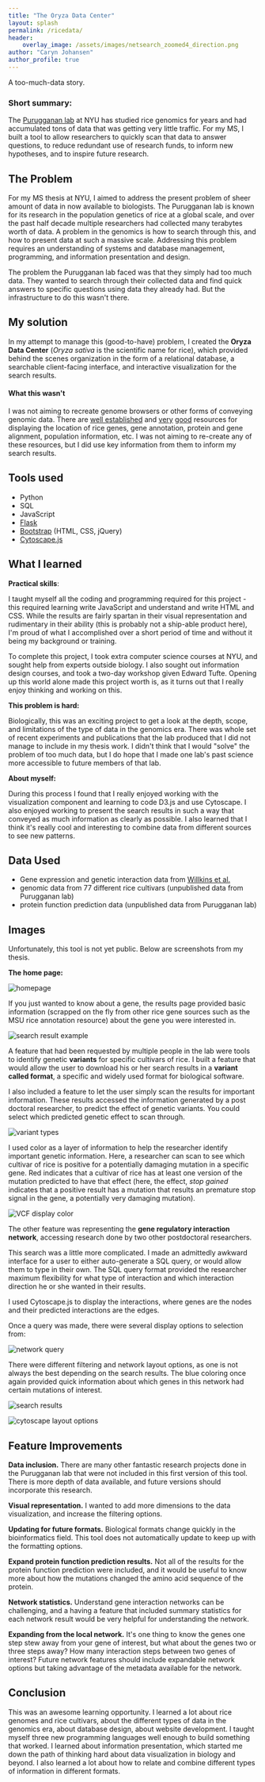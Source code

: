 ```yaml
---
title: "The Oryza Data Center"
layout: splash
permalink: /ricedata/
header: 
    overlay_image: /assets/images/netsearch_zoomed4_direction.png
author: "Caryn Johansen"
author_profile: true
---
```


A too-much-data story.

### Short summary:

The [Purugganan lab](http://puruggananlab.bio.nyu.edu/) at NYU has studied rice genomics for years and had accumulated tons of data that was getting very little traffic. For my MS, I built a tool to allow researchers to quickly scan that data to answer questions, to reduce redundant use of research funds, to inform new hypotheses, and to inspire future research.

## The Problem

For my MS thesis at NYU, I aimed to address the present problem of sheer amount of data in now available to biologists. The Purugganan lab is known for its research in the population genetics of rice at a global scale, and over the past half decade multiple researchers had collected many terabytes worth of data. A problem in the genomics is how to search through this, and how to present data at such a massive scale. Addressing this problem requires an understanding of systems and database management, programming, and information presentation and design.

The problem the Purugganan lab faced was that they simply had too much data. They wanted to search through their collected data and find quick answers to specific questions using data they already had. But the infrastructure to do this wasn't there.

## My solution

In my attempt to manage this (good-to-have) problem, I created the __Oryza Data Center__ (_Oryza sativa_ is the scientific name for rice), which provided behind the scenes organization in the form of a relational database, a searchable client-facing interface, and interactive visualization for the search results.

#### What this wasn't

I was not aiming to recreate genome browsers or other forms of conveying genomic data. There are [well established](http://rice.plantbiology.msu.edu/) and [very](https://shigen.nig.ac.jp/rice/oryzabase/) [good](http://rice.plantbiology.msu.edu/cgi-bin/gbrowse/rice/) resources for displaying the location of rice genes, gene annotation, protein and gene alignment, population information, etc. I was not aiming to re-create any of these resources, but I did use key information from them to inform my search results.

## Tools used

- Python
- SQL
- JavaScript
- [Flask](http://flask.pocoo.org/docs/0.12/)
- [Bootstrap](https://getbootstrap.com/) (HTML, CSS, jQuery)
- [Cytoscape.js](http://www.cytoscape.org/)

## What I learned

__Practical skills__:

I taught myself all the coding and programming required for this project - this required learning write JavaScript and understand and write HTML and CSS. While the results are fairly spartan in their visual representation and rudimentary in their ability (this is probably not a ship-able product here), I'm proud of what I accomplished over a short period of time and without it being my background or training.

To complete this project, I took extra computer science courses at NYU, and sought help from experts outside biology. I also sought out information design courses, and took a two-day workshop given Edward Tufte. Opening up this world alone made this project worth is, as it turns out that I really enjoy thinking and working on this.

__This problem is hard:__

Biologically, this was an exciting project to get a look at the depth, scope, and limitations of the type of data in the genomics era. There was whole set of recent experiments and publications that the lab produced that I did not manage to include in my thesis work. I didn't think that I would "solve" the problem of too much data, but I do hope that I made one lab's past science more accessible to future members of that lab.

__About myself:__

During this process I found that I really enjoyed working with the visualization component and learning to code D3.js and use Cytoscape. I also enjoyed working to present the search results in such a way that conveyed as much information as clearly as possible. I also learned that I think it's really cool and interesting to combine data from different sources to see new patterns.

## Data Used

* Gene expression and genetic interaction data from [Willkins et al.](http://www.plantcell.org/content/early/2016/09/21/tpc.16.00158)
* genomic data from 77 different rice cultivars (unpublished data from Purugganan lab)
* protein function prediction data (unpublished data from Purugganan lab)

## Images

Unfortunately, this tool is not yet public. Below are screenshots from my thesis.

__The home page:__

![homepage](/assets/images/home_page.png)

If you just wanted to know about a gene, the results page provided basic information (scrapped on the fly from other rice gene sources such as the MSU rice annotation resource) about the gene you were interested in.

![search result example](/assets/images/genesearch_initial_results.png)

A feature that had been requested by multiple people in the lab were tools to identify genetic __variants__ for specific cultivars of rice. I built a feature that would allow the user to download his or her search results in a __variant called format__, a specific and widely used format for biological software.

I also included a feature to let the user simply scan the results for important information. These results accessed the information generated by a post doctoral researcher, to predict the effect of genetic variants. You could select which predicted genetic effect to scan through.


![variant types](/assets/images/genesearch_snpeff_selection.png)

I used color as a layer of information to help the researcher identify important genetic information. Here, a researcher can scan to see which cultivar of rice is positive for a potentially damaging mutation in a specific gene. Red indicates that a cultivar of rice has at least one version of the mutation predicted to have that effect (here, the effect, _stop gained_ indicates that a positive result has a mutation that results an premature stop signal in the gene, a potentially very damaging mutation).

![VCF display color](/assets/images/genesearch_results_display.png)

The other feature was representing the __gene regulatory interaction network__, accessing research done by two other postdoctoral researchers.

This search was a little more complicated. I made an admittedly awkward interface for a user to either auto-generate a SQL query, or would allow them to type in their own. The SQL query format provided the researcher maximum flexibility for what type of interaction and which interaction direction he or she wanted in their results.

I used Cytoscape.js to display the interactions, where genes are the nodes and their predicted interactions are the edges. 

Once a query was made, there were several display options to selection from:

![network query](/assets/images/net_search_snpeff_selection.png)

There were different filtering and network layout options, as one is not always the best depending on the search results. The blue coloring once again provided quick information about which genes in this network had certain mutations of interest.

![search results](/assets/images/cytoscape_layoutoptions.png)

![cytoscape layout options](/assets/images/net_search_net_table.png)

## Feature Improvements

__Data inclusion.__ There are many other fantastic research projects done in the Purugganan lab that were not included in this first version of this tool. There is more depth of data available, and future versions should incorporate this research.

__Visual representation.__ I wanted to add more dimensions to the data visualization, and increase the filtering options. 

__Updating for future formats.__ Biological formats change quickly in the bioinformatics field. This tool does not automatically update to keep up with the formatting options.

__Expand protein function prediction results.__ Not all of the results for the protein function prediction were included, and it would be useful to know more about how the mutations changed the amino acid sequence of the protein.

__Network statistics.__ Understand gene interaction networks can be challenging, and a having a feature that included summary statistics for each network result would be very helpful for understanding the network.

__Expanding from the local network.__ It's one thing to know the genes one step stew away from your gene of interest, but what about the genes two or three steps away? How many interaction steps between two genes of interest? Future network features should include expandable network options but taking advantage of the metadata available for the network.

## Conclusion

This was an awesome learning opportunity. I learned a lot about rice genomes and rice cultivars, about the different types of data in the genomics era, about database design, about website development. I taught myself three new programming languages well enough to build something that worked. I learned about information presentation, which started me down the path of thinking hard about data visualization in biology and beyond. I also learned a lot about how to relate and combine different types of information in different formats.

